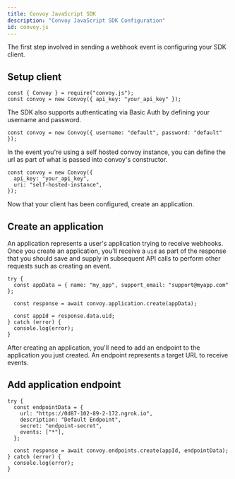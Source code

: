 ```yaml
---
title: Convoy JavaScript SDK
description: "Convoy JavaScript SDK Configuration"
id: convoy.js
---
```


The first step involved in sending a webhook event is configuring your SDK client.

## Setup client
```js[example]
const { Convoy } = require("convoy.js");
const convoy = new Convoy({ api_key: "your_api_key" });
```

The SDK also supports authenticating via Basic Auth by defining your username and password.

```js[example]
const convoy = new Convoy({ username: "default", password: "default" });
```

In the event you're using a self hosted convoy instance, you can define the url as part of what is passed into convoy's constructor.

```js[example]
const convoy = new Convoy({
  api_key: "your_api_key",
  uri: "self-hosted-instance",
});
```

Now that your client has been configured, create an application.

## Create an application

An application represents a user's application trying to receive webhooks. Once you create an application, you'll receive a `uid` as part of the response that you should save and supply in subsequent API calls to perform other requests such as creating an event.

```js[example]
try {
  const appData = { name: "my_app", support_email: "support@myapp.com" };

  const response = await convoy.application.create(appData);

  const appId = response.data.uid;
} catch (error) {
  console.log(error);
}
```

After creating an application, you'll need to add an endpoint to the application you just created. An endpoint represents a target URL to receive events.

## Add application endpoint

```js[example]
try {
  const endpointData = {
    url: "https://0d87-102-89-2-172.ngrok.io",
    description: "Default Endpoint",
    secret: "endpoint-secret",
    events: ["*"],
  };

  const response = await convoy.endpoints.create(appId, endpointData);
} catch (error) {
  console.log(error);
}
```
